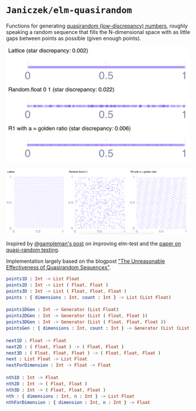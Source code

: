 # `Janiczek/elm-quasirandom`

Functions for generating [quasirandom (low-discrepancy) numbers](https://en.wikipedia.org/wiki/Low-discrepancy_sequence), roughly speaking a random sequence that fills the N-dimensional space with as little gaps between points as possible (given enough points).

[![1D sequences](https://github.com/Janiczek/elm-quasirandom/raw/master/1d.png)](https://github.com/Janiczek/elm-quasirandom/raw/master/1d.png)

[![2D sequences](https://github.com/Janiczek/elm-quasirandom/raw/master/2d.png)](https://github.com/Janiczek/elm-quasirandom/raw/master/2d.png)

Inspired by [@gampleman's post](https://gist.github.com/gampleman/b46f9b60c25e00a31d2416a4cb113672) on improving elm-test and the [paper on quasi-random testing](https://www.researchgate.net/publication/3152943_Quasi-Random_Testing).

Implementation largely based on the blogpost ["The Unreasonable Effectiveness of Quasirandom Sequences"](http://extremelearning.com.au/unreasonable-effectiveness-of-quasirandom-sequences/).

```elm
points1D : Int -> List Float
points2D : Int -> List ( Float, Float )
points3D : Int -> List ( Float, Float, Float )
points : { dimensions : Int, count : Int } -> List (List Float)

points1DGen : Int -> Generator (List Float)
points2DGen : Int -> Generator (List ( Float, Float ))
points3DGen : Int -> Generator (List ( Float, Float, Float ))
pointsGen : { dimensions : Int, count : Int } -> Generator (List (List Float))

next1D : Float -> Float
next2D : ( Float, Float ) -> ( Float, Float )
next3D : ( Float, Float, Float ) -> ( Float, Float, Float )
next : List Float -> List Float
nextForDimension : Int -> Float -> Float

nth1D : Int -> Float
nth2D : Int -> ( Float, Float )
nth3D : Int -> ( Float, Float, Float )
nth : { dimensions : Int, n : Int } -> List Float
nthForDimension : { dimension : Int, n : Int } -> Float
```
